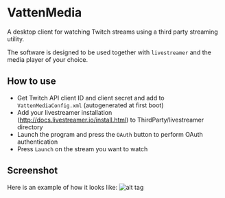 # VattenMedia

A desktop client for watching Twitch streams using a third party streaming utility.

The software is designed to be used together with `livestreamer` and the media player of your choice.

## How to use

* Get Twitch API client ID and client secret and add to `VattenMediaConfig.xml` (autogenerated at first boot)
* Add your livestreamer installation (http://docs.livestreamer.io/install.html) to ThirdParty/livestreamer directory
* Launch the program and press the `OAuth` button to perform OAuth authentication
* Press `Launch` on the stream you want to watch

## Screenshot

Here is an example of how it looks like:
![alt tag](https://i.imgur.com/2sbVemF.png "Example usage of the application")
